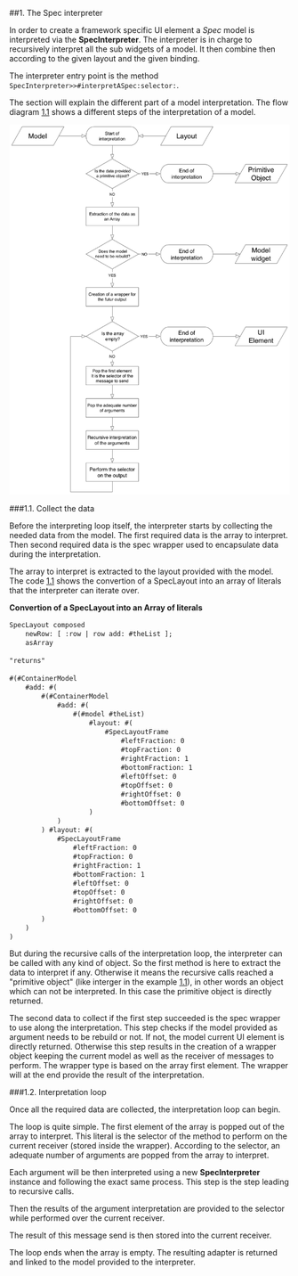 

##1\.  The Spec interpreter
<a name="sec_spec_interpreter"></a>

In order to create a framework specific UI element a 
*Spec* model is interpreted via the 
**SpecInterpreter**\.
The interpreter is in charge to recursively interpret all the sub widgets of a model\.
It then combine then according to the given layout and the given binding\.


The interpreter entry point is the method 
`SpecInterpreter>>#interpretASpec:selector:`\.


The section will explain the different part of a model interpretation\.
The flow diagram 
[1\.1](#fig_flow_diagram) shows a different steps of the interpretation of a model\.


<a name="fig_flow_diagram"></a>![fig_flow_diagram](figures/Interpretation_Chart.png "Spec interpretation flow chart")


###1\.1\.  Collect the data


Before the interpreting loop itself, the interpreter starts by collecting the needed data from the model\.
The first required data is the array to interpret\. Then second required data is the spec wrapper used to encapsulate data during the interpretation\.


The array to interpret is extracted to the layout provided with the model\.
The code 
[1\.1](#ex_extract_array) shows the convertion of a SpecLayout into an array of literals that the interpreter can iterate over\.




<a name="ex_extract_array"></a>**Convertion of a SpecLayout into an Array of literals**


    SpecLayout composed
    	newRow: [ :row | row add: #theList ];
    	asArray
    	 
    "returns"	 
    
    #(#ContainerModel 
    	#add: #(
    		#(#ContainerModel 
    			#add: #(
    				#(#model #theList) 
    					#layout: #(
    						#SpecLayoutFrame 
    							#leftFraction: 0 
    							#topFraction: 0 
    							#rightFraction: 1 
    							#bottomFraction: 1 
    							#leftOffset: 0 
    							#topOffset: 0 
    							#rightOffset: 0 
    							#bottomOffset: 0
    					)
    			)
    		) #layout: #(
    			#SpecLayoutFrame 
    				#leftFraction: 0 
    				#topFraction: 0 
    				#rightFraction: 1 
    				#bottomFraction: 1 
    				#leftOffset: 0 
    				#topOffset: 0 
    				#rightOffset: 0 
    				#bottomOffset: 0
    		)
    	)
    )



But during the recursive calls of the interpretation loop, the interpreter can be called with any kind of object\.
So the first method is here to extract the data to interpret if any\.
Otherwise it means the recursive calls reached a "primitive object" \(like interger in the example 
[1\.1](#ex_extract_array)\), in other words an object which can not be interpreted\.
In this case the primitive object is directly returned\.


The second data to collect if the first step succeeded is the spec wrapper to use along the interpretation\.
This step checks if the model provided as argument needs to be rebuild or not\.
If not, the model current UI element is directly returned\.
Otherwise this step results in the creation of a wrapper object keeping the current model as well as the receiver of messages to perform\.
The wrapper type is based on the array first element\.
The wrapper will at the end provide the result of the interpretation\.



###1\.2\.  Interpretation loop


Once all the required data are collected, the interpretation loop can begin\.


The loop is quite simple\. The first element of the array is popped out of the array to interpret\.
This literal is the selector of the method to perform on the current receiver \(stored inside the wrapper\)\.
According to the selector, an adequate number of arguments are popped from the array to interpret\.


Each argument will be then interpreted using a new 
**SpecInterpreter** instance and following the exact same process\.
This step is the step leading to recursive calls\.


Then the results of the argument interpretation are provided to the selector while performed over the current receiver\.


The result of this message send is then stored into the current receiver\.


The loop ends when the array is empty\.
The resulting adapter is returned and linked to the model provided to the interpreter\.
